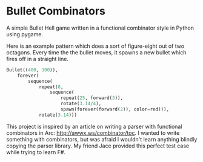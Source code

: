 # Bullet Combinators

A simple Bullet Hell game written in a functional combinator style in Python
using pygame.

Here is an example pattern which does a sort of figure-eight out of two
octagons. Every time the the bullet moves, it spawns a new bullet which fires
off in a straight line.

```python
Bullet((400, 300)),
    forever(
        sequence(
            repeat(8,
                sequence(
                    repeat(25, forward(3)),
                    rotate(3.14/4),
                    spawn(forever(forward(2)), color=red))),
            rotate(3.14)))
```

This project is inspired by an article on writing a parser with functional
combinators in Arc: <http://awwx.ws/combinator/toc>. I wanted to write
something with combinators, but was afraid I wouldn't learn anything blindly
copying the parser library. My friend Jace provided this perfect test case
while trying to learn F#.
